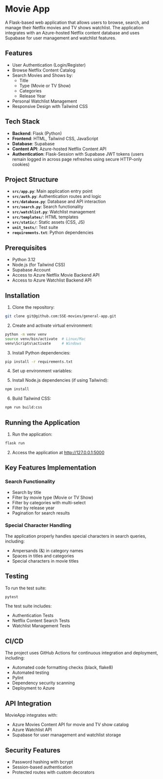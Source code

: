 # Movie App

A Flask-based web application that allows users to browse, search, and manage their Netflix movies and TV shows watchlist. The application integrates with an Azure-hosted Netflix content database and uses Supabase for user management and watchlist features.

## Features
- User Authentication (Login/Register)
- Browse Netflix Content Catalog
- Search Movies and Shows by:
  - Title
  - Type (Movie or TV Show)
  - Categories
  - Release Year
- Personal Watchlist Management
- Responsive Design with Tailwind CSS

## Tech Stack
- **Backend**: Flask (Python)
- **Frontend**: HTML, Tailwind CSS, JavaScript
- **Database**: Supabase
- **Content API**: Azure-hosted Netflix Content API
- **Authentication**: Flask-Session with Supabase JWT tokens (users remain logged in across page refreshes using secure HTTP-only cookies)

## Project Structure
- **`src/app.py`**: Main application entry point
- **`src/auth.py`**: Authentication routes and logic
- **`src/database.py`**: Database and API interaction
- **`src/search.py`**: Search functionality
- **`src/watchlist.py`**: Watchlist management
- **`src/templates/`**: HTML templates
- **`src/static/`**: Static assets (CSS, JS)
- **`unit_tests/`**: Test suite
- **`requirements.txt`**: Python dependencies

## Prerequisites
- Python 3.12
- Node.js (for Tailwind CSS)
- Supabase Account
- Access to Azure Netflix Movie Backend API
- Access to Azure Watchlist Backend API

## Installation

1. Clone the repository:
```bash
git clone git@github.com:SSE-movies/general-app.git
```

2. Create and activate virtual environment:
```bash
python -m venv venv
source venv/bin/activate  # Linux/Mac
venv\Scripts\activate     # Windows
```

3. Install Python dependencies:
```bash
pip install -r requirements.txt
```

4. Set up environment variables:

5. Install Node.js dependencies (if using Tailwind):
```bash
npm install
```

6. Build Tailwind CSS:
```bash
npm run build:css
```

## Running the Application

1. Run the application:
```bash
flask run
```

2. Access the application at http://127.0.0.1:5000

## Key Features Implementation

### Search Functionality
- Search by title
- Filter by movie type (Movie or TV Show)
- Filter by categories with multi-select
- Filter by release year
- Pagination for search results

### Special Character Handling
The application properly handles special characters in search queries, including:
- Ampersands (&) in category names
- Spaces in titles and categories
- Special characters in movie titles

## Testing
To run the test suite:
```bash
pytest
```

The test suite includes:
- Authentication Tests
- Netflix Content Search Tests
- Watchlist Management Tests

## CI/CD
The project uses GitHub Actions for continuous integration and deployment, including:
- Automated code formatting checks (black, flake8)
- Automated testing
- Pylint
- Dependency security scanning
- Deployment to Azure

## API Integration
MovieApp integrates with:
- Azure Movies Content API for movie and TV show catalog
- Azure Watchlist API
- Supabase for user management and watchlist storage

## Security Features
- Password hashing with bcrypt
- Session-based authentication
- Protected routes with custom decorators
